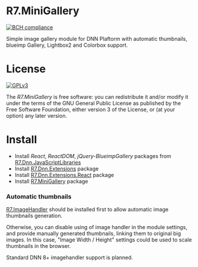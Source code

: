 # R7.MiniGallery

[![BCH compliance](https://bettercodehub.com/edge/badge/roman-yagodin/R7.MiniGallery)](https://bettercodehub.com/)

Simple image gallery module for DNN Plaftorm with automatic thumbnails, blueimp Gallery, Lightbox2 and Colorbox support. 

# License

[![GPLv3](http://www.gnu.org/graphics/gplv3-127x51.png)](http://www.gnu.org/licenses/gpl.txt)

The *R7.MiniGallery* is free software: you can redistribute it and/or modify it under the terms of 
the GNU General Public License as published by the Free Software Foundation, either version 3 of the License, 
or (at your option) any later version.

# Install

- Install *React*, *ReactDOM*, *jQuery-BlueimpGallery* packages from [R7.Dnn.JavaScriptLibraries](https://github.com/roman-yagodin/R7.Dnn.JavaScriptLibraries/releases)
- Install [R7.Dnn.Extensions](https://github.com/roman-yagodin/R7.Dnn.Extensions/releases) package
- Install [R7.Dnn.Extensions.React](https://github.com/roman-yagodin/R7.Dnn.Extensions.React/releases) package
- Install [R7.MiniGallery](https://github.com/roman-yagodin/R7.MiniGallery/releases) package

### Automatic thumbnails

[R7.ImageHandler](https://github.com/roman-yagodin/R7.ImageHandler) should be installed first to allow automatic image thumbnails generation.

Otherwise, you can disable using of image handler in the module settings, and provide manually generated thumbnails, linking them to original big images. In this case, "Image Width / Height" settings could be used to scale thumbnails in the browser.

Standard DNN 8+ imagehandler support is planned.

